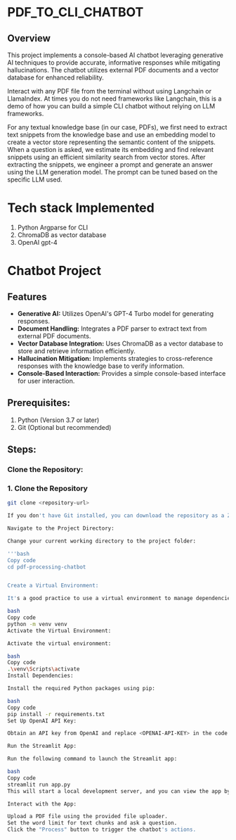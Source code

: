 # PDF_TO_CLI_CHATBOT
## Overview

This project implements a console-based AI chatbot leveraging generative AI techniques to provide accurate, informative responses while mitigating hallucinations. The chatbot utilizes external PDF documents and a vector database for enhanced reliability.

Interact with any PDF file from the terminal without using Langchain or LlamaIndex. At times you do not need frameworks like Langchain, this is a demo of how you can build a simple CLI chatbot without relying on LLM frameworks.

For any textual knowledge base (in our case, PDFs), we first need to extract text snippets from the knowledge base and use an embedding model to create a vector store representing the semantic content of the snippets. When a question is asked, we estimate its embedding and find relevant snippets using an efficient similarity search from vector stores. After extracting the snippets, we engineer a prompt and generate an answer using the LLM generation model. The prompt can be tuned based on the specific LLM used.

# Tech stack Implemented

1. Python Argparse for CLI
2. ChromaDB as vector database
3. OpenAI gpt-4
# Chatbot Project

## Features

- **Generative AI:** Utilizes OpenAI's GPT-4 Turbo model for generating responses.
- **Document Handling:** Integrates a PDF parser to extract text from external PDF documents.
- **Vector Database Integration:** Uses ChromaDB as a vector database to store and retrieve information efficiently.
- **Hallucination Mitigation:** Implements strategies to cross-reference responses with the knowledge base to verify information.
- **Console-Based Interaction:** Provides a simple console-based interface for user interaction.

## Prerequisites:
1. Python (Version 3.7 or later)
2. Git (Optional but recommended)
## Steps:
### Clone the Repository:

### 1. Clone the Repository

```bash
git clone <repository-url>

If you don't have Git installed, you can download the repository as a ZIP file from the repository's webpage and extract it to a local folder.

Navigate to the Project Directory:

Change your current working directory to the project folder:

'''bash
Copy code
cd pdf-processing-chatbot


Create a Virtual Environment:

It's a good practice to use a virtual environment to manage dependencies. Create a virtual environment:

bash
Copy code
python -m venv venv
Activate the Virtual Environment:

Activate the virtual environment:

bash
Copy code
.\venv\Scripts\activate
Install Dependencies:

Install the required Python packages using pip:

bash
Copy code
pip install -r requirements.txt
Set Up OpenAI API Key:

Obtain an API key from OpenAI and replace <OPENAI-API-KEY> in the code with your actual API key.

Run the Streamlit App:

Run the following command to launch the Streamlit app:

bash
Copy code
streamlit run app.py
This will start a local development server, and you can view the app by visiting the provided URL (usually http://localhost:8501) in your web browser.

Interact with the App:

Upload a PDF file using the provided file uploader.
Set the word limit for text chunks and ask a question.
Click the "Process" button to trigger the chatbot's actions.
